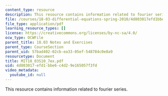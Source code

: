 ```yaml
---
content_type: resource
description: This resource contains information related to fourier series.
file: /courses/18-03-differential-equations-spring-2010/4d803017efd1bbe6c4d29e165057f3fd_MIT18_03S10_7ex.pdf
file_type: application/pdf
learning_resource_types: []
license: https://creativecommons.org/licenses/by-nc-sa/4.0/
ocw_type: OCWFile
parent_title: 18.03 Notes and Exercises
parent_type: CourseSection
parent_uid: 57bad402-02cb-ea33-05ef-548784c0e8a9
resourcetype: Document
title: MIT18_03S10_7ex.pdf
uid: 4d803017-efd1-bbe6-c4d2-9e165057f3fd
video_metadata:
  youtube_id: null
---
```

This resource contains information related to fourier series.